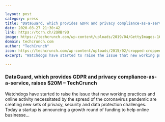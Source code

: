```yaml
---

layout: post
category: press
title: "DataGuard, which provides GDPR and privacy compliance-as-a-service, raises $20M"
date: 2020-03-27 21:30:42
link: https://tcrn.ch/2QRBr9Q
image: https://techcrunch.com/wp-content/uploads/2019/04/GettyImages-1079012962.jpg?w=611
domain: techcrunch.com
author: "TechCrunch"
icon: https://techcrunch.com/wp-content/uploads/2015/02/cropped-cropped-favicon-gradient.png?w=180
excerpt: "Watchdogs have started to raise the issue that new working practices and online activity necessitated by the spread of the coronavirus pandemic are creating new sets of privacy, security and data protection challenges. Today a startup is announcing a growth round of funding to help online businesse…"

---
```


### DataGuard, which provides GDPR and privacy compliance-as-a-service, raises $20M – TechCrunch

Watchdogs have started to raise the issue that new working practices and online activity necessitated by the spread of the coronavirus pandemic are creating new sets of privacy, security and data protection challenges. Today a startup is announcing a growth round of funding to help online businesse…